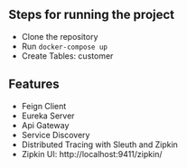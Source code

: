 ## Steps for running the project
- Clone the repository
- Run ```docker-compose up```
- Create Tables: customer

## Features
- Feign Client
- Eureka Server
- Api Gateway
- Service Discovery
- Distributed Tracing with Sleuth and Zipkin
- Zipkin UI: http://localhost:9411/zipkin/